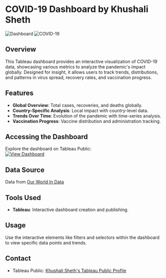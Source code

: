 # COVID-19 Dashboard by Khushali Sheth

![Dashboard](https://img.shields.io/badge/Tableau-Dashboard-blue) ![COVID-19](https://img.shields.io/badge/Data-COVID--19-green)

## Overview
This Tableau dashboard provides an interactive visualization of COVID-19 data, showcasing various metrics to analyze the pandemic's impact globally. Designed for insight, it allows users to track trends, distributions, and patterns in virus spread, recovery rates, and vaccination progress.

## Features
- **Global Overview**: Total cases, recoveries, and deaths globally.
- **Country-Specific Analysis**: Local impact with country-level data.
- **Trends Over Time**: Evolution of the pandemic with time-series analysis.
- **Vaccination Progress**: Vaccine distribution and administration tracking.

## Accessing the Dashboard
Explore the dashboard on Tableau Public:  
[![View Dashboard](https://img.shields.io/badge/View-Dashboard-blue?logo=tableau)](https://public.tableau.com/app/profile/khushali.sheth/viz/CovidDashborad_17116532910890/Dashboard1?publish=yes)

## Data Source
Data from [Our World In Data](https://ourworldindata.org/covid-deaths) 

## Tools Used
- **Tableau**: Interactive dashboard creation and publishing.

## Usage
Use the interactive elements like filters and selectors within the dashboard to view specific data points and trends.


## Contact
- Tableau Public: [Khushali Sheth's Tableau Public Profile](https://public.tableau.com/app/profile/khushali.sheth)

